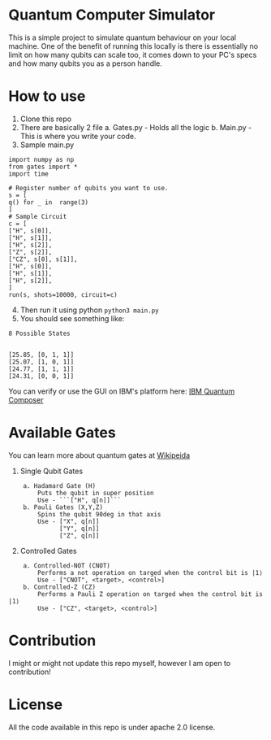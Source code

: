 # Quantum Computer Simulator

This is a simple project to simulate quantum behaviour on your local machine. One of the benefit of running this locally is there is essentially no limit on how many qubits can scale too, it comes down to your PC's specs and how many qubits you as a person handle.

# How to use

1. Clone this repo
2. There are basically 2 file
   a. Gates.py - Holds all the logic
   b. Main.py - This is where you write your code.
3. Sample main.py

```
import numpy as np
from gates import *
import time

# Register number of qubits you want to use.
s = [
q() for _ in  range(3)
]
# Sample Circuit
c = [
["H", s[0]],
["H", s[1]],
["H", s[2]],
["Z", s[2]],
["CZ", s[0], s[1]],
["H", s[0]],
["H", s[1]],
["H", s[2]],
]
run(s, shots=10000, circuit=c)
```

4. Then run it using python
   `python3 main.py`
5. You should see something like:

```
8 Possible States


[25.85, [0, 1, 1]]
[25.07, [1, 0, 1]]
[24.77, [1, 1, 1]]
[24.31, [0, 0, 1]]
```

You can verify or use the GUI on IBM's platform here: [IBM Quantum Composer](https://quantum.ibm.com/composer/)

# Available Gates

You can learn more about quantum gates at [Wikipeida](https://en.wikipedia.org/wiki/Quantum_logic_gate)

1. Single Qubit Gates

````
	a. Hadamard Gate (H)
		Puts the qubit in super position
		Use - ```["H", q[n]]```
	b. Pauli Gates (X,Y,Z)
		Spins the qubit 90deg in that axis
		Use - ["X", q[n]]
			  ["Y", q[n]]
			  ["Z", q[n]]
````

2. Controlled Gates

```
	a. Controlled-NOT (CNOT)
		Performs a not operation on targed when the control bit is |1⟩
		Use - ["CNOT", <target>, <control>]
	b. Controlled-Z (CZ)
		Performs a Pauli Z operation on targed when the control bit is |1⟩
		Use - ["CZ", <target>, <control>]
```

# Contribution

I might or might not update this repo myself, however I am open to contribution!

# License

All the code available in this repo is under apache 2.0 license.
